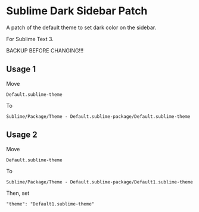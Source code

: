 Sublime Dark Sidebar Patch
===

A patch of the default theme to set dark color on the sidebar.

For Sublime Text 3.

BACKUP BEFORE CHANGING!!!

Usage 1
---

Move

`Default.sublime-theme`

To

`Sublime/Package/Theme - Default.sublime-package/Default.sublime-theme`

Usage 2
---

Move

`Default.sublime-theme`

To

`Sublime/Package/Theme - Default.sublime-package/Default1.sublime-theme`

Then, set

`"theme": "Default1.sublime-theme"`

